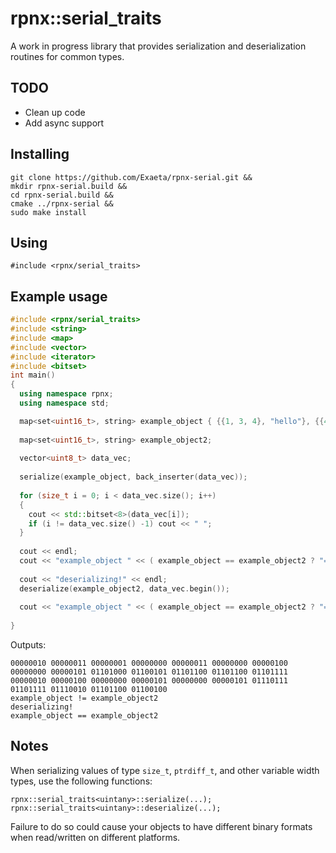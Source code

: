 # rpnx::serial_traits

A work in progress library that provides serialization and deserialization routines for common types.

## TODO

  * Clean up code
  * Add async support

## Installing

```
git clone https://github.com/Exaeta/rpnx-serial.git &&
mkdir rpnx-serial.build &&
cd rpnx-serial.build &&
cmake ../rpnx-serial &&
sudo make install
``` 

## Using

```#include <rpnx/serial_traits>```

## Example usage

```c++
#include <rpnx/serial_traits>
#include <string>
#include <map>
#include <vector>
#include <iterator>
#include <bitset>
int main()
{
  using namespace rpnx;
  using namespace std;

  map<set<uint16_t>, string> example_object { {{1, 3, 4}, "hello"}, {{4, 5}, "world" }};
  
  map<set<uint16_t>, string> example_object2;
  
  vector<uint8_t> data_vec;
    
  serialize(example_object, back_inserter(data_vec));
  
  for (size_t i = 0; i < data_vec.size(); i++)
  {
    cout << std::bitset<8>(data_vec[i]);
    if (i != data_vec.size() -1) cout << " ";
  }
  
  cout << endl;
  cout << "example_object " << ( example_object == example_object2 ? "==" : "!=" ) << " example_object2" << endl;
  
  cout << "deserializing!" << endl;
  deserialize(example_object2, data_vec.begin());
  
  cout << "example_object " << ( example_object == example_object2 ? "==" : "!=" ) << " example_object2" << endl;
    
}
```
Outputs:
```
00000010 00000011 00000001 00000000 00000011 00000000 00000100 00000000 00000101 01101000 01100101 01101100 01101100 01101111 00000010 00000100 00000000 00000101 00000000 00000101 01110111 01101111 01110010 01101100 01100100
example_object != example_object2
deserializing!
example_object == example_object2

```
## Notes

When serializing values of type ```size_t```, ```ptrdiff_t```, and other variable width types, use the following functions:
```
rpnx::serial_traits<uintany>::serialize(...);
rpnx::serial_traits<uintany>::deserialize(...);
```
Failure to do so could cause your objects to have different binary formats when read/written on different platforms.

